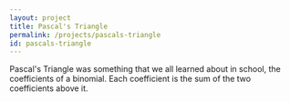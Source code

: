 ```yaml
---
layout: project
title: Pascal's Triangle
permalink: /projects/pascals-triangle
id: pascals-triangle
---
```

Pascal's Triangle was something that we all learned about in school, the coefficients of a binomial. Each coefficient is the sum of the two coefficients above it.
